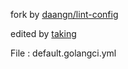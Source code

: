 fork by [daangn/lint-config](https://github.com/daangn/lint-config)

edited by [taking](https://github.com/taking)

File : default.golangci.yml
